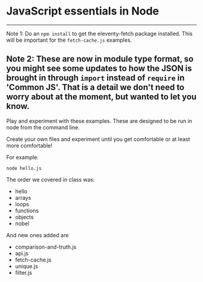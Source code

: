 # JavaScript essentials in Node
---
Note 1:  Do an `npm install` to get the eleventy-fetch package installed.  This will be important for the `fetch-cache.js` examples.

Note 2: These are now in module type format, so you might see some updates to how the JSON is brought in through `import` instead of `require` in 'Common JS'.  That is a detail we don't need to worry about at the moment, but wanted to let you know. 
---

Play and experiment with these examples.  These are designed to be run in node from the command line.

Create your own files and experiment until you get comfortable or at least more comfortable!

For example:
```
node hello.js
```

The order we covered in class was:

- hello
- arrays
- loops
- functions
- objects
- nobel

And new ones added are
- comparison-and-truth.js
- api.js
- fetch-cache.js
- unique.js
- filter.js
